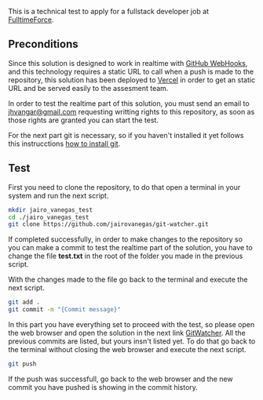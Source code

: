 This is a technical test to apply for a fullstack developer job at [FulltimeForce](https://fulltimeforce.com/).

## Preconditions

Since this solution is designed to work in realtime with [GitHub WebHooks](https://docs.github.com/en/developers/webhooks-and-events/webhooks/about-webhooks), and this technology requires a static URL to call when a push is made to the repository, this solution has been deployed to [Vercel](https://vercel.com/) in order to get an static URL and be served easily to the assesment team.

In order to test the realtime part of this solution, you must send an email to [jhvangar@gmail.com](mailto:jhvangar@gmail.com) requesting writting rights to this repository, as soon as those rights are granted you can start the test.

For the next part git is necessary, so if you haven't installed it yet follows this instrucctions [how to install git](https://git-scm.com/book/en/v2/Getting-Started-Installing-Git).

## Test

First you need to clone the repository, to do that open a terminal in your system and run the next script.

```bash
mkdir jairo_vanegas_test
cd ./jairo_vanegas_test
git clone https://github.com/jairovanegas/git-watcher.git
```

If completed successfully, in order to make changes to the repository so you can make a commit to test the realtime part of the solution, you have to change the file **test.txt** in the root of the folder you made in the previous script.

With the changes made to the file go back to the terminal and execute the next script.

```bash
git add .
git commit -m "{Commit message}"
```
In this part you have everything set to proceed with the test, so please open the web browser and open the solution in the next link [GitWatcher](https://git-watcher-3uar.vercel.app/). All the previous commits are listed, but yours insn't listed yet. To do that go back to the terminal without closing the web browser and execute the next script.

```bash
git push
```

If the push was successfull, go back to the web browser and the new commit you have pushed is showing in the commit history.